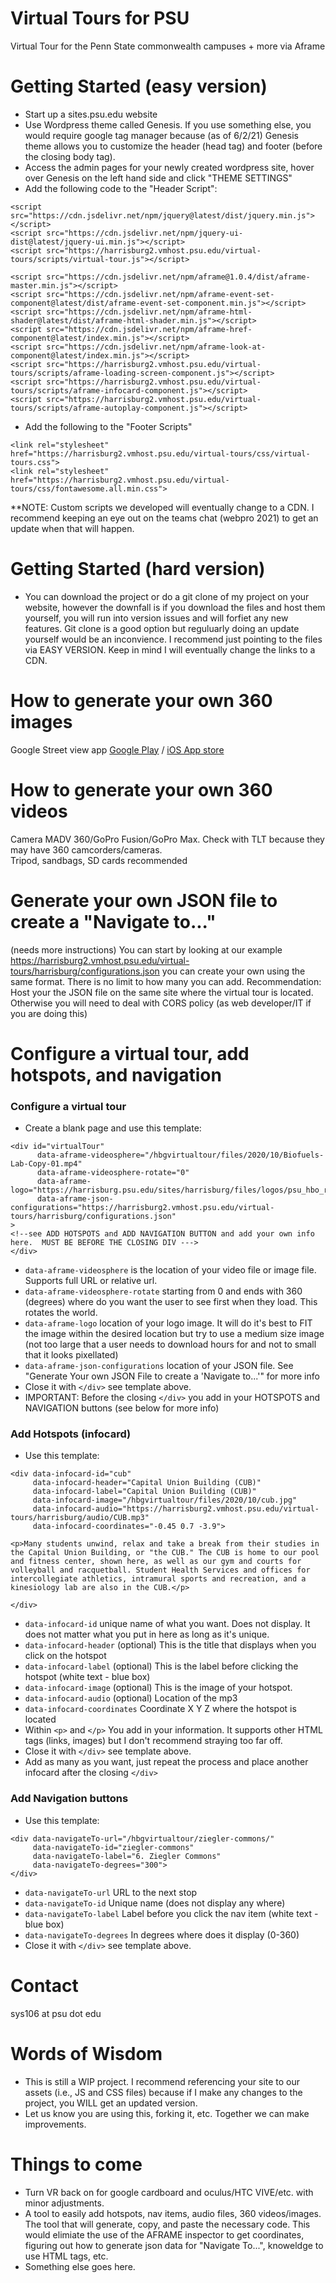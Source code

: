 # Virtual Tours for PSU
Virtual Tour for the Penn State commonwealth campuses + more via Aframe

# Getting Started (easy version)
* Start up a sites.psu.edu website
* Use Wordpress theme called Genesis.  If you use something else, you would require google tag manager because (as of 6/2/21) Genesis theme allows you to customize the header (head tag) and footer (before the closing body tag).
* Access the admin pages for your newly created wordpress site, hover over Genesis on the left hand side and click "THEME SETTINGS"
* Add the following code to the "Header Script":
```
<script src="https://cdn.jsdelivr.net/npm/jquery@latest/dist/jquery.min.js"></script>
<script src="https://cdn.jsdelivr.net/npm/jquery-ui-dist@latest/jquery-ui.min.js"></script>
<script src="https://harrisburg2.vmhost.psu.edu/virtual-tours/scripts/virtual-tour.js"></script>

<script src="https://cdn.jsdelivr.net/npm/aframe@1.0.4/dist/aframe-master.min.js"></script>
<script src="https://cdn.jsdelivr.net/npm/aframe-event-set-component@latest/dist/aframe-event-set-component.min.js"></script>
<script src="https://cdn.jsdelivr.net/npm/aframe-html-shader@latest/dist/aframe-html-shader.min.js"></script>
<script src="https://cdn.jsdelivr.net/npm/aframe-href-component@latest/index.min.js"></script>
<script src="https://cdn.jsdelivr.net/npm/aframe-look-at-component@latest/index.min.js"></script>
<script src="https://harrisburg2.vmhost.psu.edu/virtual-tours/scripts/aframe-loading-screen-component.js"></script>
<script src="https://harrisburg2.vmhost.psu.edu/virtual-tours/scripts/aframe-infocard-component.js"></script>
<script src="https://harrisburg2.vmhost.psu.edu/virtual-tours/scripts/aframe-autoplay-component.js"></script>
```
* Add the following to the "Footer Scripts"
```
<link rel="stylesheet" href="https://harrisburg2.vmhost.psu.edu/virtual-tours/css/virtual-tours.css">
<link rel="stylesheet" href="https://harrisburg2.vmhost.psu.edu/virtual-tours/css/fontawesome.all.min.css">
```
**NOTE: Custom scripts we developed will eventually change to a CDN.  I recommend keeping an eye out on the teams chat (webpro 2021) to get an update when that will happen.

# Getting Started (hard version)
* You can download the project or do a git clone of my project on your website, however the downfall is if you download the files and host them yourself, you will run into version issues and will forfiet any new features.  Git clone is a good option but reguluarly doing an update yourself would be an inconvience.  I recommend just pointing to the files via EASY VERSION.  Keep in mind I will eventually change the links to a CDN.

# How to generate your own 360 images
Google Street view app [Google Play](https://play.google.com/store/apps/details?id=com.google.android.street&hl=en_US&gl=US) / [iOS App store](https://apps.apple.com/us/app/google-street-view/id904418768)

# How to generate your own 360 videos
Camera MADV 360/GoPro Fusion/GoPro Max. Check with TLT because they may have 360 camcorders/cameras.  
Tripod, sandbags, SD cards recommended

# Generate your own JSON file to create a "Navigate to..."
(needs more instructions) 
You can start by looking at our example https://harrisburg2.vmhost.psu.edu/virtual-tours/harrisburg/configurations.json you can create your own using the same format. There is no limit to how many you can add.
Recommendation: Host your the JSON file on the same site where the virtual tour is located.  Otherwise you will need to deal with CORS policy (as web developer/IT if you are doing this)

# Configure a virtual tour, add hotspots, and navigation
### Configure a virtual tour
* Create a blank page and use this template:
```
<div id="virtualTour"
      data-aframe-videosphere="/hbgvirtualtour/files/2020/10/Biofuels-Lab-Copy-01.mp4"
      data-aframe-videosphere-rotate="0"
      data-aframe-logo="https://harrisburg.psu.edu/sites/harrisburg/files/logos/psu_hbo_rgb_2c_3x_1.png"
      data-aframe-json-configurations="https://harrisburg2.vmhost.psu.edu/virtual-tours/harrisburg/configurations.json"
>
<!--see ADD HOTSPOTS and ADD NAVIGATION BUTTON and add your own info here.  MUST BE BEFORE THE CLOSING DIV --->
</div>
```
* `data-aframe-videosphere` is the location of your video file or image file. Supports full URL or relative url.
* `data-aframe-videosphere-rotate` starting from 0 and ends with 360 (degrees) where do you want the user to see first when they load. This rotates the world.
* `data-aframe-logo` location of your logo image.  It will do it's best to FIT the image within the desired location but try to use a medium size image (not too large that a user needs to download hours for and not to small that it looks pixellated)
* `data-aframe-json-configurations` location of your JSON file.  See "Generate Your own JSON File to create a 'Navigate to...'" for more info
* Close it with `</div>` see template above.
* IMPORTANT: Before the closing `</div>` you add in your HOTSPOTS and NAVIGATION buttons (see below for more info)

### Add Hotspots (infocard)
* Use this template:
```
<div data-infocard-id="cub" 
     data-infocard-header="Capital Union Building (CUB)" 
     data-infocard-label="Capital Union Building (CUB)" 
     data-infocard-image="/hbgvirtualtour/files/2020/10/cub.jpg"
     data-infocard-audio="https://harrisburg2.vmhost.psu.edu/virtual-tours/harrisburg/audio/CUB.mp3" 
     data-infocard-coordinates="-0.45 0.7 -3.9">
     
<p>Many students unwind, relax and take a break from their studies in the Capital Union Building, or "the CUB." The CUB is home to our pool and fitness center, shown here, as well as our gym and courts for volleyball and racquetball. Student Health Services and offices for intercollegiate athletics, intramural sports and recreation, and a kinesiology lab are also in the CUB.</p>

</div>
```
* `data-infocard-id` unique name of what you want.  Does not display. It does not matter what you put in here as long as it's unique.
* `data-infocard-header` (optional) This is the title that displays when you click on the hotspot
* `data-infocard-label` (optional) This is the label before clicking the hotspot (white text - blue box)
* `data-infocard-image` (optional) This is the image of your hotspot. 
* `data-infocard-audio` (optional) Location of the mp3
* `data-infocard-coordinates` Coordinate X Y Z where the hotspot is located
* Within `<p>` and `</p>` You add in your information.  It supports other HTML tags (links, images) but I don't recommend straying too far off.
* Close it with `</div>` see template above.
* Add as many as you want, just repeat the process and place another infocard after the closing `</div>`

### Add Navigation buttons
* Use this template:
```
<div data-navigateTo-url="/hbgvirtualtour/ziegler-commons/" 
     data-navigateTo-id="ziegler-commons" 
     data-navigateTo-label="6. Ziegler Commons" 
     data-navigateTo-degrees="300">
</div>
```
* `data-navigateTo-url` URL to the next stop
* `data-navigateTo-id` Unique name (does not display any where)
* `data-navigateTo-label` Label before you click the nav item (white text - blue box)
* `data-navigateTo-degrees` In degrees where does it display (0-360)
* Close it with `</div>` see template above.

# Contact
sys106 at psu dot edu

# Words of Wisdom
* This is still a WIP project.  I recommend referencing your site to our assets (i.e., JS and CSS files) because if I make any changes to the project, you WILL get an updated version.  
* Let us know you are using this, forking it, etc.  Together we can make improvements.

# Things to come
* Turn VR back on for google cardboard and oculus/HTC VIVE/etc. with minor adjustments.
* A tool to easily add hotspots, nav items, audio files, 360 videos/images.  The tool that will generate, copy, and paste the necessary code. This would elimiate the use of the AFRAME inspector to get coordinates, figuring out how to generate json data for "Navigate To...", knoweldge to use HTML tags, etc.
* Something else goes here.
